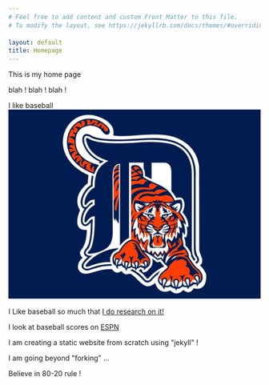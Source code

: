 ```yaml
---
# Feel free to add content and custom Front Matter to this file.
# To modify the layout, see https://jekyllrb.com/docs/themes/#overriding-theme-defaults

layout: default
title: Homepage
---
```


This is my home page 

blah ! blah ! blah !

I like baseball
![A baseball player](/Baseball.jpg)

I Like baseball so much that [I do research on it!](/research/)

I look at baseball scores on [ESPN](https://espn.com)

I am creating a static website from scratch using "jekyll" !

I am going beyond "forking" ...

Believe in 80-20 rule !


